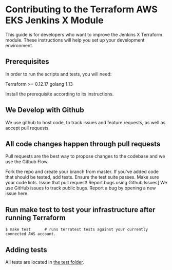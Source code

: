 
# Contributing to the Terraform AWS EKS Jenkins X Module

This guide is for developers who want to improve the Jenkins X Terraform module.
These instructions will help you set up your development environment.

## Prerequisites
In order to run the scripts and tests, you will need:

Terraform >= 0.12.17
golang 1.13

Install the prerequisite according to its instructions.

## We Develop with Github
We use github to host code, to track issues and feature requests, as well as accept pull requests.

## All code changes happen through pull requests
Pull requests are the best way to propose changes to the codebase and we use the Github Flow.

Fork the repo and create your branch from master.
If you've added code that should be tested, add tests.
Ensure the test suite passes.
Make sure your code lints.
Issue that pull request!
Report bugs using Github Issues]
We use GitHub issues to track public bugs. Report a bug by opening a new issue here.

## Run make test to test your infrastructure after running Terraform

```shell
$ make test      # runs terratest tests against your currently connected AWS account.
```

## Adding tests
All tests are located in [the test folder](test/terraform_eks_test.go).
